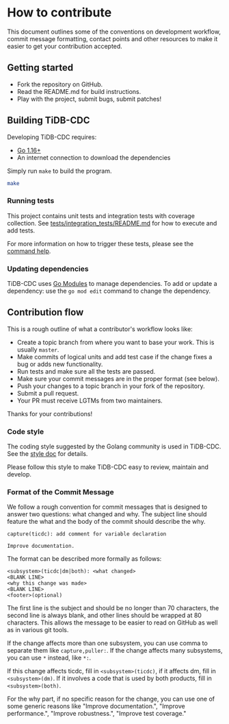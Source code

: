 # How to contribute

This document outlines some of the conventions on development workflow, commit
message formatting, contact points and other resources to make it easier to get
your contribution accepted.

## Getting started

- Fork the repository on GitHub.
- Read the README.md for build instructions.
- Play with the project, submit bugs, submit patches!

## Building TiDB-CDC

Developing TiDB-CDC requires:

* [Go 1.16+](https://go.dev/doc/code)
* An internet connection to download the dependencies

Simply run `make` to build the program.

```sh
make
```

### Running tests

This project contains unit tests and integration tests with coverage collection.
See [tests/integration_tests/README.md](./tests/integration_tests/README.md) for how to execute and add tests.

For more information on how to trigger these tests, please see the [command help](./docs/ci/command.md).

### Updating dependencies

TiDB-CDC uses [Go Modules](https://github.com/golang/go/wiki/Modules) to manage dependencies. To add or update a
dependency: use the `go mod edit` command to change the dependency.

## Contribution flow

This is a rough outline of what a contributor's workflow looks like:

- Create a topic branch from where you want to base your work. This is usually `master`.
- Make commits of logical units and add test case if the change fixes a bug or adds new functionality.
- Run tests and make sure all the tests are passed.
- Make sure your commit messages are in the proper format (see below).
- Push your changes to a topic branch in your fork of the repository.
- Submit a pull request.
- Your PR must receive LGTMs from two maintainers.

Thanks for your contributions!

### Code style

The coding style suggested by the Golang community is used in TiDB-CDC.
See the [style doc](https://github.com/golang/go/wiki/CodeReviewComments) for details.

Please follow this style to make TiDB-CDC easy to review, maintain and develop.

### Format of the Commit Message

We follow a rough convention for commit messages that is designed to answer two
questions: what changed and why. The subject line should feature the what and
the body of the commit should describe the why.

```
capture(ticdc): add comment for variable declaration

Improve documentation.
```

The format can be described more formally as follows:

```
<subsystem>(ticdc|dm|both): <what changed>
<BLANK LINE>
<why this change was made>
<BLANK LINE>
<footer>(optional)
```

The first line is the subject and should be no longer than 70 characters, the second line is always blank, and other
lines should be wrapped at 80 characters. This allows the message to be easier to read on GitHub as well as in various
git tools.

If the change affects more than one subsystem, you can use comma to separate them like ```capture,puller:```. If the
change affects many subsystems, you can use ```*``` instead, like ```*:```.

If this change affects ticdc, fill in ```<subsystem>(ticdc)```, if it affects dm, fill in ```<subsystem>(dm)```. If it
involves a code that is used by both products, fill in ```<subsystem>(both)```.

For the why part, if no specific reason for the change, you can use one of some generic reasons like "Improve
documentation.",
"Improve performance.", "Improve robustness.", "Improve test coverage."
